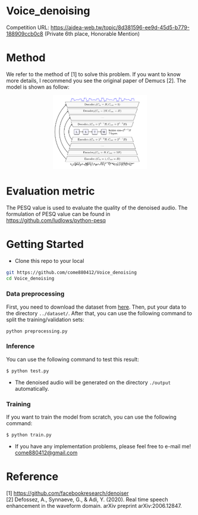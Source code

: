 # Voice_denoising
Competition URL: https://aidea-web.tw/topic/8d381596-ee9d-45d5-b779-188909ccb0c8 (Private 6th place, Honorable Mention)

# Method
We refer to the method of [1] to solve this problem. If you want to know more details, I recommend you see the original paper of Demucs [2]. The model is shown as follow:
<p align="center">
<img src="https://github.com/come880412/Voice_denoising/blob/main/image/demucs.png" width=50% height=50%>
</p>

# Evaluation metric
The PESQ value is used to evaluate the quality of the denoised audio. The formulation of PESQ value can be found in https://github.com/ludlows/python-pesq

# Getting Started
- Clone this repo to your local
``` bash
git https://github.com/come880412/Voice_denoising
cd Voice_denoising
```

### Data preprocessing
First, you need to download the dataset from [here](https://aidea-web.tw/topic/8d381596-ee9d-45d5-b779-188909ccb0c8). Then, put your data to the directory `../dataset/`. After that, you can use the following command to split the training/validation sets:
``` bash
python preprocessing.py
```

### Inference
You can use the following command to test this result:
```bash
$ python test.py
```
- The denoised audio will be generated on the directory `./output` automatically.

### Training
If you want to train the model from scratch, you can use the following command:
```bash
$ python train.py
```

- If you have any implementation problems, please feel free to e-mail me! come880412@gmail.com

# Reference
[1] https://github.com/facebookresearch/denoiser \
[2] Defossez, A., Synnaeve, G., & Adi, Y. (2020). Real time speech enhancement in the waveform domain. arXiv preprint arXiv:2006.12847.
